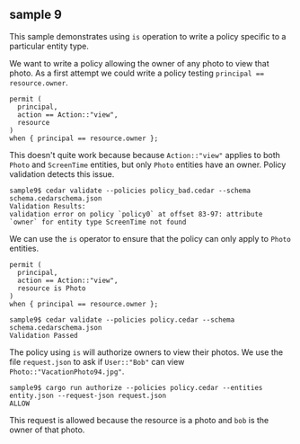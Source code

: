 ## sample 9

This sample demonstrates using `is` operation to write a policy specific to a
particular entity type.

We want to write a policy allowing the owner of any photo to view that photo.
As a first attempt we could write a policy testing `principal == resource.owner`.

```cedar
permit (
  principal,
  action == Action::"view",
  resource
)
when { principal == resource.owner };
```

This doesn't quite work because because `Action::"view"` applies to both `Photo`
and `ScreenTime` entities, but only `Photo` entities have an owner. Policy
validation detects this issue.

```console
sample9$ cedar validate --policies policy_bad.cedar --schema schema.cedarschema.json
Validation Results:
validation error on policy `policy0` at offset 83-97: attribute `owner` for entity type ScreenTime not found
```

We can use the `is` operator to ensure that the policy can only apply to `Photo` entities.

```cedar
permit (
  principal,
  action == Action::"view",
  resource is Photo
)
when { principal == resource.owner };
```

```console
sample9$ cedar validate --policies policy.cedar --schema schema.cedarschema.json
Validation Passed
```

The policy using `is` will authorize owners to view their photos. We use the
file `request.json` to ask if `User::"Bob"` can view `Photo::"VacationPhoto94.jpg"`.

```console
sample9$ cargo run authorize --policies policy.cedar --entities entity.json --request-json request.json
ALLOW
```

This request is allowed because the resource is a photo and `bob` is the owner of
that photo.
